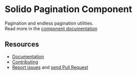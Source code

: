 Solido Pagination Component
===========================

Pagination and endless pagination utilities.  
Read more in the [component documentation](https://solid-o.github.io/docs/#/pagination)

Resources
---------

- [Documentation](https://solid-o.github.io/docs/#/pagination)
- [Contributing](https://solid-o.github.io/docs/#/CONTRIBUTING)
- [Report issues](https://github.com/solid-o/pagination/issues/new) and [send Pull Request](https://github.com/solid-o/pagination/pulls)
